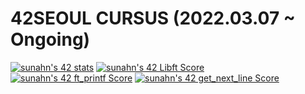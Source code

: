 # 42SEOUL CURSUS (2022.03.07 ~ Ongoing)

[![sunahn's 42 stats](https://badge42.vercel.app/api/v2/cl3g6h6tx003609l41z2s4bfz/stats?cursusId=21&coalitionId=87)](https://github.com/JaeSeoKim/badge42)
[![sunahn's 42 Libft Score](https://badge42.vercel.app/api/v2/cl3g6h6tx003609l41z2s4bfz/project/2523049)](https://github.com/JaeSeoKim/badge42)
[![sunahn's 42 ft_printf Score](https://badge42.vercel.app/api/v2/cl3g6h6tx003609l41z2s4bfz/project/2548202)](https://github.com/JaeSeoKim/badge42)
[![sunahn's 42 get_next_line Score](https://badge42.vercel.app/api/v2/cl3g6h6tx003609l41z2s4bfz/project/2548203)](https://github.com/JaeSeoKim/badge42)
